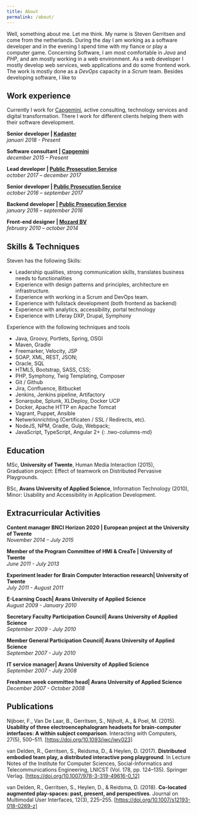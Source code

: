 ```yaml
---
title: About
permalink: /about/
---
```


Well, something about me. Let me think. My name is Steven Gerritsen and come from the netherlands. During the day I am working as a software developer and in the evening I spend time with my fiance or play a computer game. Concerning Software, I am most comfortable in *Java* and *PHP*, and am mostly working in a web environment. As a web developer I mostly develop web services, web applications and do some frontend work. The work is mostly done as a *DevOps* capacity in a *Scrum* team. Besides developing software, I like to  

## Work experience
Currently I work for [Capgemini][capgemini], active consulting, technology services and digital transformation. There I work for different clients helping them with their software development.

**<span class=".text-primary">Senior developer</span> | [Kadaster][kadasternl]**  
*januari 2018 - Present*

**<span class=".text-primary">Software consultant</span> | [Capgemini][capgemini]**  
*december 2015 – Present*

**<span class=".text-primary">Lead developer</span> | [Public Prosecution Service][public-prosecution-service]**  
*october 2017 – december 2017*

**<span class=".text-primary">Senior developer</span> | [Public Prosecution Service][public-prosecution-service]**  
*october 2016 – september 2017*

**<span class=".text-primary">Backend developer</span> | [Public Prosecution Service][public-prosecution-service]**  
*january 2016 – september 2016*

**<span class=".text-primary">Front-end designer</span> | [Mozard BV][mozard]**  
*february 2010 – october 2014*


## Skills & Techniques
Steven has the following Skills:
* Leadership qualities, strong communication skills, translates business needs to functionalities
* Experience with design patterns and principles, architecture en infrastructure.
* Experience with working in a Scrum and DevOps team.
* Experience with fullstack development (both frontend as backend)
* Experience with analytics, accessibility, portal technology 
* Experience with Liferay DXP, Drupal, Symphony

Experience with the following techniques and tools
* Java, Groovy, Portlets, Spring, OSGI
* Maven, Gradle
* Freemarker, Velocity, JSP
* SOAP, XML, REST, JSON;
* Oracle, SQL
* HTML5, Bootstrap, SASS, CSS;
* PHP, Symphony, Twig Templating, Composer
* Git / Github
* Jira, Confluence, Bitbucket
* Jenkins, Jenkins pipeline, Artifactory
* Sonarqube, Splunk, XLDeploy, Docker UCP
* Docker, Apache HTTP en Apache Tomcat
* Vagrant, Puppet, Ansible 
* Netwerkinrichting (Certificaten / SSL / Redirects, etc).
* NodeJS, NPM, Gradle, Gulp, Webpack;
* JavaScript, TypeScript, Angular 2+
{: .two-columns-md}

## Education
MSc, **University of Twente**, Human Media Interaction (2015),  
Graduation project: Effect of teamwork on Distributed Pervasive Playgrounds.

BSc, **Avans University of Applied Science**, Information Technology (2010),  
Minor: Usability and Accessibility in Application Development.

## Extracurricular Activities
**Content manager BNCI Horizon 2020 | European project at the University of Twente**  
_November 2014 – July 2015_

**Member of the Program Committee of HMI & CreaTe | University of Twente**  
_June 2011 - July 2013_

**Experiment leader for Brain Computer Interaction research| University of Twente**  
_July 2011 - August 2011_

**E-Learning Coach| Avans University of Applied Science**  
_August 2009 - January 2010_

**Secretary Faculty Participation Council| Avans University of Applied Science**  
_September 2009 - July 2010_

**Member General Participation Council| Avans University of Applied Science**  
_September 2007 - July 2010_

**IT service manager| Avans University of Applied Science**  
_September 2007 - July 2008_

**Freshmen week committee head| Avans University of Applied Science**  
_December 2007 - October 2008_

## Publications
Nijboer, F., Van De Laar, B., Gerritsen, S., Nijholt, A., & Poel, M. (2015). **Usability of three electroencephalogram headsets for brain-computer interfaces: A within subject comparison**. Interacting with Computers, 27(5), 500–511. [https://doi.org/10.1093/iwc/iwv023]

van Delden, R., Gerritsen, S., Reidsma, D., & Heylen, D. (2017). **Distributed embodied team play, a distributed interactive pong playground**. In Lecture Notes of the Institute for Computer Sciences, Social-Informatics and Telecommunications Engineering, LNICST (Vol. 178, pp. 124–135). Springer Verlag. [https://doi.org/10.1007/978-3-319-49616-0_12]

van Delden, R., Gerritsen, S., Heylen, D., & Reidsma, D. (2018). **Co-located augmented play-spaces: past, present, and perspectives**. Journal on Multimodal User Interfaces, 12(3), 225–255. [https://doi.org/10.1007/s12193-018-0269-z]

[capgemini]: https://www.capgemini.com/
[public-prosecution-service]: https://www.om.nl/algemeen/english/
[mozard]: https://www.mozard.nl
[kadasternl]: https://www.kadaster.nl
